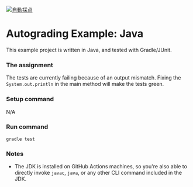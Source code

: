 [![自動採点](https://github.com/i5201-java-base/autograding-example-java/actions/workflows/gradle.yml/badge.svg)](https://github.com/i5201-java-base/autograding-example-java/actions/workflows/gradle.yml)
# Autograding Example: Java
This example project is written in Java, and tested with Gradle/JUnit.

### The assignment
The tests are currently failing because of an output mismatch. Fixing the `System.out.println` in the main method will make the tests green.

### Setup command
N/A

### Run command
`gradle test`

### Notes
- The JDK is installed on GitHub Actions machines, so you're also able to directly invoke `javac`, `java`, or any other CLI command included in the JDK. 
